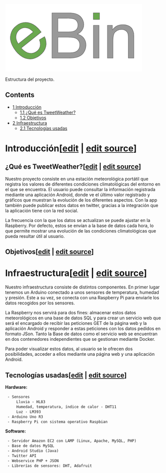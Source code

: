 [![](images/Meteoestructura.png)](/pti/index.php/File:Meteoestructura.png)

Estructura del proyecto.

## Contents

* [1 Introducción](#Introducci.C3.B3n)
  + [1.1 ¿Qué es TweetWeather?](#.C2.BFQu.C3.A9_es_TweetWeather.3F)
  + [1.2 Objetivos](#Objetivos)
* [2 Infraestructura](#Infraestructura)
  + [2.1 Tecnologías usadas](#Tecnolog.C3.ADas_usadas)

# Introducción[[edit](/pti/index.php?title=Categor%C3%ADa:Tweet-Weather&veaction=edit&section=1 "Edit section: Introducción") | [edit source](/pti/index.php?title=Categor%C3%ADa:Tweet-Weather&action=edit&section=1 "Edit section: Introducción")]

## ¿Qué es TweetWeather?[[edit](/pti/index.php?title=Categor%C3%ADa:Tweet-Weather&veaction=edit&section=2 "Edit section: ¿Qué es TweetWeather?") | [edit source](/pti/index.php?title=Categor%C3%ADa:Tweet-Weather&action=edit&section=2 "Edit section: ¿Qué es TweetWeather?")]

Nuestro proyecto consiste en una estación meteorológica portátil que registra los valores de diferentes condiciones climatológicas del entorno en el que se encuentra. El usuario puede consultar la información registrada mediante una aplicación Android, donde ve el último valor registrado y gráficos que muestran la evolución de los diferentes aspectos. Con la app también puede publicar estos datos en twitter, gracias a la integración que la aplicación tiene con la red social.

La frecuencia con la que los datos se actualizan se puede ajustar en la Raspberry. Por defecto, estos se envían a la base de datos cada hora, lo que permite mostrar una evolución de las condiciones climatológicas que pueda resultar útil al usuario.

## Objetivos[[edit](/pti/index.php?title=Categor%C3%ADa:Tweet-Weather&veaction=edit&section=3 "Edit section: Objetivos") | [edit source](/pti/index.php?title=Categor%C3%ADa:Tweet-Weather&action=edit&section=3 "Edit section: Objetivos")]

# Infraestructura[[edit](/pti/index.php?title=Categor%C3%ADa:Tweet-Weather&veaction=edit&section=4 "Edit section: Infraestructura") | [edit source](/pti/index.php?title=Categor%C3%ADa:Tweet-Weather&action=edit&section=4 "Edit section: Infraestructura")]

Nuestro infraestructura consiste de distintos componentes. En primer lugar tenemos un Arduino conectado a unos sensores de temperatura, humedad y presión. Este a su vez, se conecta con una Raspberry Pi para enviarle los datos recogidos por los sensores.

La Raspberry nos servirá para dos fines: almacenar estos datos meteorológicos en una base de datos SQL y para crear un servicio web que será el encargado de recibir las peticiones GET de la página web y la aplicación Android y responder a estas peticiones con los datos pedidos en formato JSon. Tanto la Base de datos como el servicio web se encuentran en dos contenedores independientes que se gestionan mediante Docker.

Para poder visualizar estos datos, al usuario se le ofrecen dos posibilidades, acceder a ellos mediante una página web y una aplicación Android.

## Tecnologías usadas[[edit](/pti/index.php?title=Categor%C3%ADa:Tweet-Weather&veaction=edit&section=5 "Edit section: Tecnologías usadas") | [edit source](/pti/index.php?title=Categor%C3%ADa:Tweet-Weather&action=edit&section=5 "Edit section: Tecnologías usadas")]

**Hardware:**

```
 - Sensores 
     Lluvia - HL83 
     Humedad, temperatura, índice de calor - DHT11
     Luz - LM393
 - Arduino Uno R3
 - Raspberry Pi con sistema operativo Raspbian

```

**Software:**

```
 - Servidor Amazon EC2 con LAMP (Linux, Apache, MySQL, PHP)
 - Base de datos MySQL
 - Android Studio (Java)
 - Twitter API
 - Webservice PHP + JSON
 - Librerías de sensores: DHT, Adafruit

```